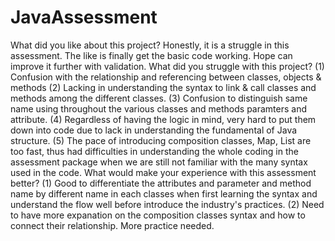 # JavaAssessment
What did you like about this project?
Honestly, it is a struggle in this assessment. The like is finally get the basic code working. Hope can improve it further with validation.
What did you struggle with this project?
(1) Confusion with the relationship and referencing between classes, objects & methods
(2) Lacking in understanding the syntax to link & call classes and methods among the different classes.
(3) Confusion to distinguish same name using throughout the various classes and methods paramters and attribute.
(4) Regardless of having the logic in mind, very hard to put them down into code due to lack in understanding the fundamental of Java structure.
(5) The pace of introducing composition classes, Map, List are too fast, thus had difficulties in understanding the whole coding in the assessment package when we are still not familiar with the many syntax used in the code. 
What would make your experience with this assessment better?
(1) Good to differentiate the attributes and parameter and method name by different name in each classes when first learning the syntax and understand the flow well before introduce the industry's practices.
(2) Need to have more expanation on the composition classes syntax and how to connect their relationship. More practice needed.
